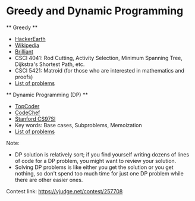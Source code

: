 # Greedy and Dynamic Programming

** Greedy **
- [HackerEarth](https://www.hackerearth.com/practice/algorithms/greedy/basics-of-greedy-algorithms/tutorial)
- [Wikipedia](https://en.wikipedia.org/wiki/Greedy_algorithm)
- [Brilliant](https://brilliant.org/wiki/greedy-algorithm)
- CSCI 4041: Rod Cutting, Activity Selection, Minimum Spanning Tree, Dijkstra's Shortest Path, etc.
- CSCI 5421: Matroid (for those who are interested in mathematics and proofs)
- [List of problems](https://www.geeksforgeeks.org/greedy-algorithms)

** Dynamic Programming (DP) **
- [TopCoder](https://community.topcoder.com/tc?module=Static&d1=features&d2=040104)
- [CodeChef](https://www.codechef.com/wiki/tutorial-dynamic-programming)
- [Stanford CS97SI](http://stanford.edu/class/cs97si/04-dynamic-programming.pdf)
- Key words: Base cases, Subproblems, Memoization
- [List of problems](https://www.geeksforgeeks.org/dynamic-programming)

Note:
- DP solution is relatively sort; if you find yourself writing dozens of lines of code for a DP problem, you might want to review your solution.
- Solving DP problems is like either you get the solution or you get nothing, so don't spend too much time for just one DP problem while there are other easier ones. 

Contest link: https://vjudge.net/contest/257708
